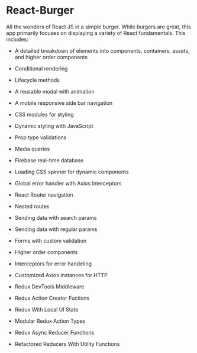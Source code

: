 # React-Burger
All the wonders of React JS in a simple burger.  While burgers are great, this app primarily focuses on displaying a variety of React fundamentals.  This includes:

* A detailed breakdown of elements into components, containers, assets, and higher order components

* Conditional rendering

* Lifecycle methods

* A reusable modal with animation 

* A mobile responsive side bar navigation

* CSS modules for styling

* Dynamic styling with JavaScript

* Prop type validations

* Media queries

* Firebase real-time database

* Loading CSS spinner for dynamic components

* Global error handler with Axios Interceptors

* React Router navigation

* Nested routes

* Sending data with search params

* Sending data with regular params

* Forms with custom validation

* Higher order components 

* Interceptors for error handeling

* Customized Axios instances for HTTP

* Redux DevTools Middleware

* Redux Action Creator Fuctions

* Redux With Local UI State

* Modular Redux Action Types

* Redux Async Reducer Functions

* Refactored Reducers With Utility Functions

